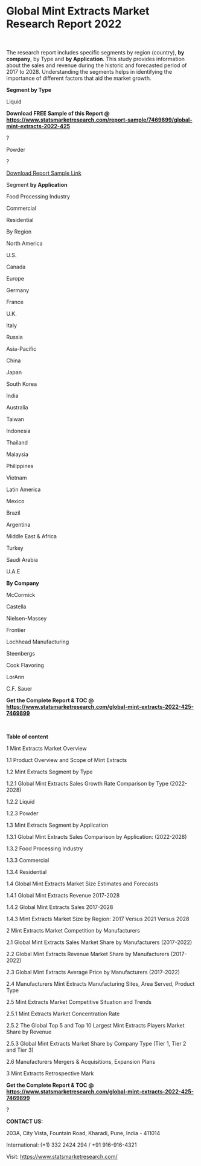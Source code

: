 <h1>Global Mint Extracts Market Research Report 2022</h1><br/><p>The research report includes specific segments by region (country), <strong>by company</strong>, by Type and <strong>by Application</strong>. This study provides information about the sales and revenue during the historic and forecasted period of 2017 to 2028. Understanding the segments helps in identifying the importance of different factors that aid the market growth.</p>
 
 
 
 <p><strong>Segment by Type</strong></p>
 
 
 
 <p>Liquid</p>
 
 
 
 <div><b>Download FREE Sample of this Report @ <a href="https://www.statsmarketresearch.com/download-free-sample/7469899/global-mint-extracts-2022-425">https://www.statsmarketresearch.com/report-sample/7469899/global-mint-extracts-2022-425</a></b></div>
 
 
 
 <p>? </p>
 
 
 
 <p>Powder</p>
 
 
 
 <p>? </p>
 
 
 
 <p><a href="https://www.statsmarketresearch.com/download-free-sample/7469899/global-mint-extracts-2022-425">Download Report Sample Link</a></p>
 
 
 
 <p>Segment <strong>by Application</strong></p>
 
 
 
 <p>Food Processing Industry</p>
 
 
 
 <p>Commercial</p>
 
 
 
 <p>Residential</p>
 
 
 
 <p>By Region</p>
 
 
 
 <p>North America</p>
 
 
 
 <p>U.S.</p>
 
 
 
 <p>Canada</p>
 
 
 
 <p>Europe</p>
 
 
 
 <p>Germany</p>
 
 
 
 <p>France</p>
 
 
 
 <p>U.K.</p>
 
 
 
 <p>Italy</p>
 
 
 
 <p>Russia</p>
 
 
 
 <p>Asia-Pacific</p>
 
 
 
 <p>China</p>
 
 
 
 <p>Japan</p>
 
 
 
 <p>South Korea</p>
 
 
 
 <p>India</p>
 
 
 
 <p>Australia</p>
 
 
 
 <p>Taiwan</p>
 
 
 
 <p>Indonesia</p>
 
 
 
 <p>Thailand</p>
 
 
 
 <p>Malaysia</p>
 
 
 
 <p>Philippines</p>
 
 
 
 <p>Vietnam</p>
 
 
 
 <p>Latin America</p>
 
 
 
 <p>Mexico</p>
 
 
 
 <p>Brazil</p>
 
 
 
 <p>Argentina</p>
 
 
 
 <p>Middle East & Africa</p>
 
 
 
 <p>Turkey</p>
 
 
 
 <p>Saudi Arabia</p>
 
 
 
 <p>U.A.E</p>
 
 
 
 <p><strong>By Company</strong></p>
 
 
 
 <p>McCormick</p>
 
 
 
 <p>Castella</p>
 
 
 
 <p>Nielsen-Massey</p>
 
 
 
 <p>Frontier</p>
 
 
 
 <p>Lochhead Manufacturing</p>
 
 
 
 <p>Steenbergs</p>
 
 
 
 <p>Cook Flavoring</p>
 
 
 
 <p>LorAnn</p>
 
 
 
 <p>C.F. Sauer</p>
 
 
 
 <div><b>Get the Complete Report & TOC @ <a href="https://www.statsmarketresearch.com/global-mint-extracts-2022-425-7469899">https://www.statsmarketresearch.com/global-mint-extracts-2022-425-7469899</a></b></div>
 
 
 
 <p><br />
 
 <b>Table of content</b></p>
 
 
 
 <p>1 Mint Extracts Market Overview<br />
 
 1.1 Product Overview and Scope of Mint Extracts<br />
 
 1.2 Mint Extracts Segment by Type<br />
 
 1.2.1 Global Mint Extracts Sales Growth Rate Comparison by Type (2022-2028)<br />
 
 1.2.2 Liquid<br />
 
 1.2.3 Powder<br />
 
 1.3 Mint Extracts Segment by Application<br />
 
 1.3.1 Global Mint Extracts Sales Comparison by Application: (2022-2028)<br />
 
 1.3.2 Food Processing Industry<br />
 
 1.3.3 Commercial<br />
 
 1.3.4 Residential<br />
 
 1.4 Global Mint Extracts Market Size Estimates and Forecasts<br />
 
 1.4.1 Global Mint Extracts Revenue 2017-2028<br />
 
 1.4.2 Global Mint Extracts Sales 2017-2028<br />
 
 1.4.3 Mint Extracts Market Size by Region: 2017 Versus 2021 Versus 2028<br />
 
 2 Mint Extracts Market Competition by Manufacturers<br />
 
 2.1 Global Mint Extracts Sales Market Share by Manufacturers (2017-2022)<br />
 
 2.2 Global Mint Extracts Revenue Market Share by Manufacturers (2017-2022)<br />
 
 2.3 Global Mint Extracts Average Price by Manufacturers (2017-2022)<br />
 
 2.4 Manufacturers Mint Extracts Manufacturing Sites, Area Served, Product Type<br />
 
 2.5 Mint Extracts Market Competitive Situation and Trends<br />
 
 2.5.1 Mint Extracts Market Concentration Rate<br />
 
 2.5.2 The Global Top 5 and Top 10 Largest Mint Extracts Players Market Share by Revenue<br />
 
 2.5.3 Global Mint Extracts Market Share by Company Type (Tier 1, Tier 2 and Tier 3)<br />
 
 2.6 Manufacturers Mergers & Acquisitions, Expansion Plans<br />
 
 3 Mint Extracts Retrospective Mark</p>
 
 
 
 <div><b>Get the Complete Report & TOC @ <a href="https://www.statsmarketresearch.com/global-mint-extracts-2022-425-7469899">https://www.statsmarketresearch.com/global-mint-extracts-2022-425-7469899</a></b></div>
 
 
 
 <p>? </p>
 
 
 
 <p><b>CONTACT US:</b><br />
 
 203A, City Vista, Fountain Road, Kharadi, Pune, India - 411014<br />
 
 International: (+1) 332 2424 294 / +91 916-916-4321<br />
 
 Visit: <a href="https://www.statsmarketresearch.com/">https://www.statsmarketresearch.com/</a></p>